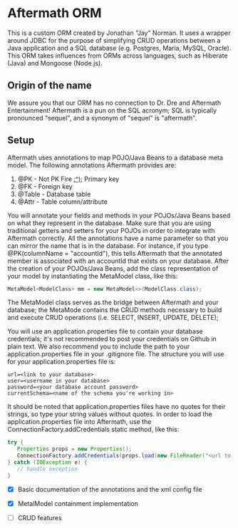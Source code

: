 # Aftermath ORM
This is a custom ORM created by Jonathan "Jay" Norman. It uses a wrapper around JDBC for the purpose of simplifying CRUD operations between a Java application and a SQL database (e.g. Postgres, Maria, MySQL, Oracle). This ORM takes influences from ORMs across languages, such as Hiberate (Java) and Mongoose (Node.js).
## Origin of the name
We assure you that our ORM has no connection to Dr. Dre and Aftermath Entertainment! Aftermath is a pun on the SQL acronym; SQL is typically pronounced "sequel", and a synonym of "sequel" is "aftermath".
## Setup
Aftermath uses annotations to map POJO/Java Beans to a database meta model. The following annotations Aftermath provides are:
1. @PK - Not PK Fire [:^)](https://www.youtube.com/watch?v=HglT7sTcuv8); Primary key
2. @FK - Foreign key
3. @Table - Database table
4. @Attr - Table column/attribute

You will annotate your fields and methods in your POJOs/Java Beans based on what they represent in the database. Make sure that you are using traditional getters and setters for your POJOs in order to integrate with Aftermath correctly. All the annotations have a name parameter so that you can mirror the name that is in the database. For instance, if you type @PK(columnName = "accountId"), this tells Aftermath that the annotated member is associated with an accountId that exists on your database. After the creation of your POJOs/Java Beans, add the class representation of your model by instantiating the MetaModel<T> class, like this:

```java
MetaModel<ModelClass> mm = new MetaModel<>(ModelClass.class);
```

The MetaModel<T> class serves as the bridge between Aftermath and your database; the MetaMode<T> contains the CRUD methods necessary to build and execute CRUD operations (i.e. SELECT, INSERT, UPDATE, DELETE);

You will use an application.properties file to contain your database credentials; it's not recommended to post your credentials on Github in plain text. We also recommend you to include the path to your application.properties file in your .gitignore file. The structure you will use for your application.properties file is:

```
url=<link to your database>
user=<username in your database>
password=<your database account password>
currentSchema=<name of the schema you're working in>
```

It should be noted that application.properties files have no quotes for their strings, so type your string values without quotes. In order to load the application.properties file into Aftermath, use the ConnectionFactory.addCredentials static method, like this:

```java
try {
   Properties props = new Properties();
   ConnectionFactory.addCredentials(props.load(new FileReader("<url to your application.properties file>")));
} catch (IOException e) {
   // handle exception
}
```

- [x] Basic documentation of the annotations and the xml config file
- [x] MetalModel containment implementation
- [ ] CRUD features

